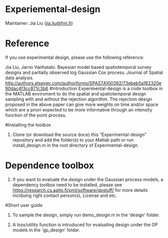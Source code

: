# Experiemental-design
Maintainer: Jia Liu (jia.liu@fmi.fi)

# Reference
If you use experimental design, please use the following reference:

Jia Liu, Jarno Vanhatalo. Bayesian model based spatiotemporal survey designs and partially observed log Gaussian Cox process. 
Journal of Spatial data analysis. http://authors.elsevier.com/authorforms/SPASTA100392/73ebeb5a162320e90dac4f3cc871c3b6
#Introduction
Experimental-design is a code toolbox in the MATLAB enviroment to do the spatial and spatiotemporal design sampling with and without the rejection algorithm.
The rejection design proposed in the above paper can give more weights
on time and/or space  which are a priori expected to be more informative through an 
intensity function of the point process.    


#Installing the toolbox

1. Clone (or download the source doce)  this “Experimental-design” repository and add the folder(s) to your Matlab path
or run install_design.m in the root directory of Experimental-design.



# Dependence toolbox
1. If you want to evaluate the design under the Gaussian process models, a dependency toolbox need to be installed, 
please see https://research.cs.aalto.fi/pml/software/gpstuff/  for more details inclduing right contact person(s), License
and etc.


#Short user guide
1. To sample the design, simply run demo_design.m in the 'design' folder. 

2. A loss/utility function is intruduced for evaluating design under the GP models in the 'gp_design' folder.  

   

